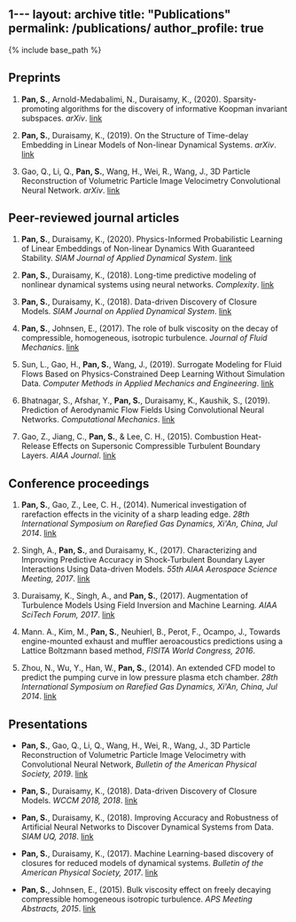 1---
layout: archive
title: "Publications"
permalink: /publications/
author_profile: true
---

{% include base_path %}

## Preprints

1. __Pan, S.__, Arnold-Medabalimi, N., Duraisamy, K., (2020). Sparsity-promoting algorithms for the discovery of informative Koopman invariant subspaces. _arXiv_. [link](https://arxiv.org/abs/2002.10637)


2. __Pan, S.__, Duraisamy, K., (2019). On the Structure of Time-delay Embedding in Linear Models of Non-linear Dynamical Systems. _arXiv_. [link](https://arxiv.org/abs/1902.05198)

3. Gao, Q., Li, Q., __Pan, S.__, Wang, H., Wei, R., Wang, J., 3D Particle Reconstruction of Volumetric Particle Image Velocimetry Convolutional Neural Network. _arXiv_. [link](https://arxiv.org/abs/1909.07815)

## Peer-reviewed journal articles

1. __Pan, S.__, Duraisamy, K., (2020). Physics-Informed Probabilistic Learning of Linear Embeddings of Non-linear Dynamics With Guaranteed Stability. _SIAM Journal of Applied Dynamical System_. [link](https://epubs.siam.org/doi/pdf/10.1137/19M1267246)

2. __Pan, S.__, Duraisamy, K., (2018). Long-time predictive modeling of nonlinear dynamical systems using neural networks. _Complexity_. [link](https://www.hindawi.com/journals/complexity/2018/4801012/)

3. __Pan, S.__, Duraisamy, K., (2018). Data-driven Discovery of Closure Models. _SIAM Journal on Applied Dynamical System_. [link](https://epubs.siam.org/doi/abs/10.1137/18M1177263?mobileUi=0)

4. __Pan, S.__, Johnsen, E., (2017). The role of bulk viscosity on the decay of compressible, homogeneous, isotropic turbulence. _Journal of Fluid Mechanics_. [link](https://www.cambridge.org/core/journals/journal-of-fluid-mechanics/article/role-of-bulk-viscosity-on-the-decay-of-compressible-homogeneous-isotropic-turbulence/96619135BA0A3ACB20EAC44ADF8261D1)

5. Sun, L., Gao, H., __Pan, S.__, Wang, J., (2019). Surrogate Modeling for Fluid Flows Based on Physics-Constrained Deep Learning Without Simulation Data. _Computer Methods in Applied Mechanics and Engineering_. [link](https://arxiv.org/pdf/1906.02382)

6. Bhatnagar, S., Afshar, Y., __Pan, S.__, Duraisamy, K., Kaushik, S., (2019). Prediction of Aerodynamic Flow Fields Using Convolutional
Neural Networks. _Computational Mechanics_. [link](https://rdcu.be/bGzuh)

7. Gao, Z., Jiang, C., __Pan, S.__, & Lee, C. H., (2015). Combustion Heat-Release Effects on Supersonic Compressible Turbulent Boundary Layers. _AIAA Journal_. [link](https://arc.aiaa.org/doi/abs/10.2514/1.J053585)

## Conference proceedings

1. __Pan, S.__, Gao, Z., Lee, C. H., (2014). Numerical investigation of rarefaction effects in the vicinity of a sharp leading edge. _28th International Symposium on Rarefied Gas Dynamics, Xi'An, China, Jul 2014_. [link](http://aip.scitation.org/doi/abs/10.1063/1.4902591)

2. Singh, A., __Pan, S.__, and Duraisamy, K., (2017). Characterizing and Improving Predictive Accuracy in Shock-Turbulent Boundary Layer Interactions Using Data-driven Models. _55th AIAA Aerospace Science Meeting, 2017_. [link](https://arc.aiaa.org/doi/pdf/10.2514/6.2017-0314)

3. Duraisamy, K., Singh, A., and __Pan, S.__, (2017). Augmentation of Turbulence Models Using Field Inversion and Machine Learning. _AIAA SciTech Forum, 2017_. [link](https://arc.aiaa.org/doi/pdf/10.2514/6.2017-0993)

4. Mann. A., Kim, M., __Pan, S.__, Neuhierl, B., Perot, F., Ocampo, J., Towards engine-mounted exhaust and muffler aeroacoustics predictions using a Lattice Boltzmann based method, _FISITA World Congress, 2016_.


5. Zhou, N., Wu, Y., Han, W., __Pan, S.__, (2014). An extended CFD model to predict the pumping curve in low pressure plasma etch chamber. _28th International Symposium on Rarefied Gas Dynamics, Xi'An, China, Jul 2014_. [link](http://aip.scitation.org/doi/abs/10.1063/1.4902752)




## Presentations

* __Pan, S.__, Gao, Q., Li, Q., Wang, H., Wei, R., Wang, J., 3D Particle Reconstruction of Volumetric Particle Image Velocimetry with Convolutional Neural Network, _Bulletin of the American Physical Society, 2019_. [link](http://meetings.aps.org/Meeting/DFD19/Session/P11.2) 

* __Pan, S.__, Duraisamy, K., (2018). Data-driven Discovery of Closure Models. _WCCM 2018, 2018_. [link](http://adsabs.harvard.edu/abs/2015APS..DFDD20005P)

* __Pan, S.__, Duraisamy, K., (2018). Improving Accuracy and Robustness of Artificial Neural Networks to Discover Dynamical Systems from Data. _SIAM UQ, 2018_. [link](http://adsabs.harvard.edu/abs/2015APS..DFDD20005P)
* __Pan, S.__, Duraisamy, K., (2017). Machine Learning-based discovery of closures for reduced models of dynamical systems. _Bulletin of the American Physical Society, 2017_. [link](http://meetings.aps.org/Meeting/DFD17/Session/M27.7)
* __Pan, S.__, Johnsen, E., (2015). Bulk viscosity effect on freely decaying compressible homogeneous isotropic turbulence. _APS Meeting Abstracts, 2015_. [link](http://adsabs.harvard.edu/abs/2015APS..DFDD20005P)





